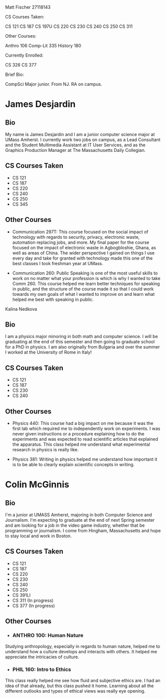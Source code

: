 Matt Fischer
27118143

CS Courses Taken:

CS 121
CS 187
CS 197U
CS 220
CS 230
CS 240
CS 250
CS 311

Other Courses:

Anthro 106
Comp-Lit 335
History 180

Currently Enrolled:

CS 326
CS 377

Brief Bio:

CompSci Major junior. From NJ. RA on campus. 

# James Desjardin

## Bio

My name is James Desjardin and I am a junior computer science major at UMass Amherst. I currently work two jobs on campus, as a Lead Consultant and the Student Multimedia Assistant at IT User Services, and as the Graphics Production Manager at The Massachusetts Daily Collegian.

## CS Courses Taken
+ CS 121
+ CS 187
+ CS 220
+ CS 240
+ CS 250
+ CS 345

## Other Courses

+ Communication 297T: This course focused on the social impact of technology with regards to security, privacy, electronic waste, automation replacing jobs, and more. My final paper for the course focused on the impact of electronic waste in Agbogbloshie, Ghana, as well as areas of China. The wider perspective I gained on things I use every day and take for granted with technology made this one of the best classes I took freshman year at UMass.

+ Communication 260: Public Speaking is one of the most useful skills to work on no matter what your profession is which is why I wanted to take Comm 260. This course helped me learn better techniques for speaking in public, and the structure of the course made it so that I could work towards my own goals of what I wanted to improve on and learn what helped me best with speaking in public.



Kalina Nedkova

## Bio
I am a physics major minoring in both math and computer science. I will be graduating at the end of this semester and then going to graduate school for a PhD in physics. I am also originally from Bulgaria and over the summer I worked at the University of Rome in Italy!

## CS Courses Taken
+ CS 121
+ CS 187
+ CS 230
+ CS 240

## Other Courses

+ Physics 440: This course had a big impact on me because it was the first lab which required me to independently work on experiments. I was never given instructions or a procedure explaining how to do the experiments and was expected to read scientific articles that explained the apparatus. This class helped me understand what experimental research in physics is really like.

+ Physics 381: Writing in physics helped me understand how important it is to be able to clearly explain scientific concepts in writing.  

# Colin McGinnis

## Bio
I'm a junior at UMASS Amherst, majoring in both Computer Science and Journalism. I'm expecting to graduate at the end of next Spring semester and am looking for a job in the video game industry, whether that be programming or journalism. I come from Hingham, Massachusetts and hope to stay local and work in Boston.

## CS Courses Taken
+ CS 121
+ CS 187
+ CS 220
+ CS 230
+ CS 240
+ CS 250
+ CS 391LI
+ CS 311 (In progress)
+ CS 377 (In progress)

## Other Courses

+ ### ANTHRO 100: Human Nature
 Studying anthropology, especially in regards to human nature, helped me to understand how a culture develops and interacts with others. It helped me appreciate the intricacies of culture.

+ ### PHIL 160: Intro to Ethics
 This class really helped me see how fluid and subjective ethics are. I had an idea of that already, but this class pushed it home. Learning about all the different outlooks and types of ethical views was really eye opening.
